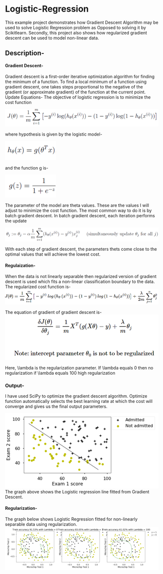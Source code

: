 # Logistic-Regression

This example project demonstrates how Gradient Descent Algorithm may be used to solve Logistic Regression problem as Opposed to solving it by Scikitlearn. Secondly, this project also shows how regularized gradient descent can be used to model non-linear data. 

## Description-

#### Gradient Descent-
Gradient descent is a first-order iterative optimization algorithm for finding the minimum of a function. To find a local minimum of a function using gradient descent, one takes steps proportional to the negative of the gradient (or approximate gradient) of the function at the current point.
Update Equations-
The objective of logistic regression is to minimize the cost function 

![Cost](https://github.com/mustafashabbir10/Logistic-Regression/blob/master/Images/Cost.PNG)

where hypothesis is given by the logistic model-

![Hypothesis](https://github.com/mustafashabbir10/Logistic-Regression/blob/master/Images/hypothesis.PNG)

and the function g is-

![sigmoid](https://github.com/mustafashabbir10/Logistic-Regression/blob/master/Images/sigmoid.PNG)

The parameter of the model are theta values. These are the values I will adjust to minimize the cost function. The most common way to do it is by batch gradient descent. In batch gradient descent, each iteration performs the update

![Iteration](https://github.com/mustafashabbir10/Logistic-Regression/blob/master/Images/Iteration.PNG)

With each step of gradient descent, the parameters thets come close to the optimal values that will achieve the lowest cost.

#### Regulaization-
When the data is not linearly separable then regularized version of gradient descent is used which fits a non-linear classification boundary to the data. The regularized cost function is-
![Regularized_Cost](https://github.com/mustafashabbir10/Logistic-Regression/blob/master/Images/Regularized_cost_func.PNG)

The equation of gradient of gradient descent is-
![Gradient_reg](https://github.com/mustafashabbir10/Logistic-Regression/blob/master/Images/gradient_pd1.PNG)

Here, \lambda is the regularization parameter.
If \lambda equals 0 then no regularization
if \lambda equals 100 high regularization 


### Output-
I have used SciPy to optimize the gradient descent algorithm. Optimize function automatically selects the best learning rate at which the cost will converge and gives us the final output parameters.

![Fit1](https://github.com/mustafashabbir10/Logistic-Regression/blob/master/Images/Logisticfit1.PNG)
The graph above shows the Logistic regression line fitted from Gradient Descent.

#### Regularization-
The graph below shows Logistic Regression fitted for non-linearly separable data using regularization.
![Fit2](https://github.com/mustafashabbir10/Logistic-Regression/blob/master/Images/Logisticfit2.PNG)